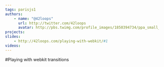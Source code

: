 ```yaml
---
tags: parisjs1
authors:
    - name: "@42loops"
      url: http://twitter.com/42loops
      avatar: http://pbs.twimg.com/profile_images/1850394734/ppa_small_bigger.JPG
projects:
slides:
    - http://42loops.com/playing-with-webkit/#1
videos:
---
```

#Playing with webkit transitions
